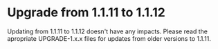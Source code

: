 # Upgrade from 1.1.11 to 1.1.12

Updating from 1.1.11 to 1.1.12 doesn't have any impacts. Please read the apropriate UPGRADE-1.x.x files for updates from older versions to 1.1.11.